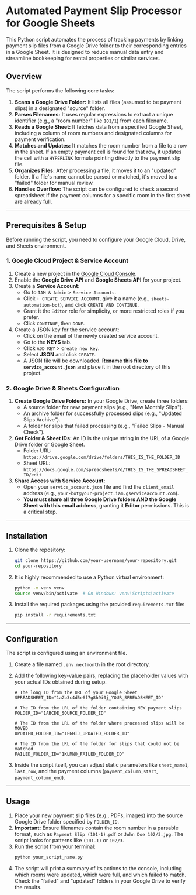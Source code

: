 # Automated Payment Slip Processor for Google Sheets

This Python script automates the process of tracking payments by linking payment slip files from a Google Drive folder to their corresponding entries in a Google Sheet. It is designed to reduce manual data entry and streamline bookkeeping for rental properties or similar services.

## Overview

The script performs the following core tasks:
1.  **Scans a Google Drive Folder:** It lists all files (assumed to be payment slips) in a designated "source" folder.
2.  **Parses Filenames:** It uses regular expressions to extract a unique identifier (e.g., a "room number" like `101/1`) from each filename.
3.  **Reads a Google Sheet:** It fetches data from a specified Google Sheet, including a column of room numbers and designated columns for payment verification.
4.  **Matches and Updates:** It matches the room number from a file to a row in the sheet. If an empty payment cell is found for that row, it updates the cell with a `HYPERLINK` formula pointing directly to the payment slip file.
5.  **Organizes Files:** After processing a file, it moves it to an "updated" folder. If a file's name cannot be parsed or matched, it's moved to a "failed" folder for manual review.
6.  **Handles Overflow:** The script can be configured to check a second spreadsheet if the payment columns for a specific room in the first sheet are already full.

---

## Prerequisites & Setup

Before running the script, you need to configure your Google Cloud, Drive, and Sheets environment.

### 1. Google Cloud Project & Service Account
1.  Create a new project in the [Google Cloud Console](https://console.cloud.google.com/).
2.  Enable the **Google Drive API** and **Google Sheets API** for your project.
3.  Create a **Service Account**:
    - Go to `IAM & Admin` > `Service Accounts`.
    - Click `+ CREATE SERVICE ACCOUNT`, give it a name (e.g., `sheets-automation-bot`), and click `CREATE AND CONTINUE`.
    - Grant it the `Editor` role for simplicity, or more restricted roles if you prefer.
    - Click `CONTINUE`, then `DONE`.
4.  Create a JSON key for the service account:
    - Click on the email of the newly created service account.
    - Go to the **KEYS** tab.
    - Click `ADD KEY` > `Create new key`.
    - Select **JSON** and click `CREATE`.
    - A JSON file will be downloaded. **Rename this file to `service_account.json`** and place it in the root directory of this project.

### 2. Google Drive & Sheets Configuration
1.  **Create Google Drive Folders:** In your Google Drive, create three folders:
    - A source folder for new payment slips (e.g., "New Monthly Slips").
    - An archive folder for successfully processed slips (e.g., "Updated Slips Archive").
    - A folder for slips that failed processing (e.g., "Failed Slips - Manual Check").
2.  **Get Folder & Sheet IDs:** An ID is the unique string in the URL of a Google Drive folder or Google Sheet.
    - Folder URL: `https://drive.google.com/drive/folders/THIS_IS_THE_FOLDER_ID`
    - Sheet URL: `https://docs.google.com/spreadsheets/d/THIS_IS_THE_SPREADSHEET_ID/edit`
3.  **Share Access with Service Account:**
    - Open your `service_account.json` file and find the `client_email` address (e.g., `your-bot@your-project.iam.gserviceaccount.com`).
    - **You must share all three Google Drive folders AND the Google Sheet with this email address**, granting it **Editor** permissions. This is a critical step.

---

## Installation

1.  Clone the repository:
    ```bash
    git clone https://github.com/your-username/your-repository.git
    cd your-repository
    ```
2.  It is highly recommended to use a Python virtual environment:
    ```bash
    python -m venv venv
    source venv/bin/activate  # On Windows: venv\Scripts\activate
    ```
3.  Install the required packages using the provided `requirements.txt` file:
    ```bash
    pip install -r requirements.txt
    ```

---

## Configuration

The script is configured using an environment file.

1.  Create a file named `.env.nextmonth` in the root directory.
2.  Add the following key-value pairs, replacing the placeholder values with your actual IDs obtained during setup.

    ```env
    # The long ID from the URL of your Google Sheet
    SPREADSHEET_ID="1a2b3c4d5e6f7g8h9i0j_YOUR_SPREADSHEET_ID"

    # The ID from the URL of the folder containing NEW payment slips
    FOLDER_ID="1ABCDE_SOURCE_FOLDER_ID"

    # The ID from the URL of the folder where processed slips will be MOVED
    UPDATED_FOLDER_ID="1FGHIJ_UPDATED_FOLDER_ID"

    # The ID from the URL of the folder for slips that could not be matched
    FAILED_FOLDER_ID="1KLMNO_FAILED_FOLDER_ID"
    ```

3.  Inside the script itself, you can adjust static parameters like `sheet_name1`, `last_row`, and the payment columns (`payment_column_start`, `payment_column_end`).

---

## Usage

1.  Place your new payment slip files (e.g., PDFs, images) into the source Google Drive folder specified by `FOLDER_ID`.
2.  **Important:** Ensure filenames contain the room number in a parsable format, such as `Payment Slip (101-1).pdf` or `John Doe 102/3.jpg`. The script looks for patterns like `(101-1)` or `102/3`.
3.  Run the script from your terminal:
    ```bash
    python your_script_name.py
    ```
4.  The script will print a summary of its actions to the console, including which rooms were updated, which were full, and which failed to match. Check the "failed" and "updated" folders in your Google Drive to verify the results.